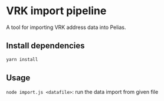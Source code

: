 # VRK import pipeline

A tool for importing VRK address data into Pelias.

## Install dependencies

```bash
yarn install
```

## Usage

`node import.js <datafile>`: run the data import from given file
